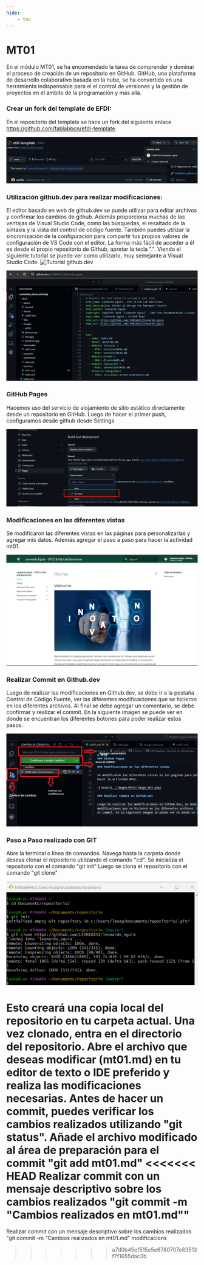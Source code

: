 ```yaml
---
hide:
    - toc
---
```


# MT01


En el módulo MT01, se ha encomendado la tarea de comprender y dominar el proceso de creación de un repositorio en GitHub. GitHub, una plataforma de desarrollo colaborativo basada en la nube, se ha convertido en una herramienta indispensable para el el control de versiones y la gestión de proyectos en el ámbito de la programación y más allá.

### Crear un fork del template de EFDI:

En el repositorio del template se hace un fork del siguiente enlace https://github.com/fablabbcn/efdi-template. 

![image](../images/MT01/image_01.png)

### Utilización github.dev para realizar modificaciones:

El editor basado en web de github.dev se puede utilizar para editar archivos y confirmar los cambios de github. Además proporciona muchas de las ventajas de Visual Studio Code, como las búsquedas, el resaltado de la sintaxis y la vista del control de código fuente. También puedes utilizar la sincronización de la configuración para compartir tus propios valores de configuración de VS Code con el editor. La forma más fácil de acceder a él es desde el propio repositorio de GIthub, apretar la tecla ".". Viendo el siguiente tutorial se puede ver como utilizarlo, muy semejante a Visual Studio Code. 
![Tutorial github.dev](https://www.youtube.com/watch?v=d7jHUh1PGwU)

![image](../images/MT01/image_02.png)

### GitHub Pages 

Hacemos uso del servicio de alojamiento de sitio estático directamente desde un repositorio en GitHub. Luego de hacer el primer push, configuramos desde github desde Settings

![image](../images/MT01/image_03.png)

### Modificaciones en las diferentes vistas

Se modificaron las diferentes vistas en las páginas para personalizarlas y agregar mis datos. Además agregar el paso a paso para hacer la actividad mt01.

![image](../images/MT01/image_04.png)

### Realizar Commit en Github.dev

Luego de realizar las modificaciones en Github.dev, se debe ir a la pestaña Control de Código Fuente, ver las diferentes modificaciones que se hicieron en los diferentes archivos. Al final se debe agregar un comentario, se debe confirmar y realizar el commit. En la siguiente imagen se puede ver en donde se encuentran los diferentes botones para poder realizar estos pasos. 

![image](../images/MT01/image_05.png)

### Paso a Paso realizado con GIT

Abre la terminal o línea de comandos.
Navega hasta la carpeta donde deseas clonar el repositorio utilizando el comando "cd".
Se inicializa el repositorio con el comando "git init"
Luego se clona el repositorio con el comando "git clone"

![image](../images/MT01/image_06.png)

Esto creará una copia local del repositorio en tu carpeta actual.
Una vez clonado, entra en el directorio del repositorio. Abre el archivo que deseas modificar (mt01.md) en tu editor de texto o IDE preferido y realiza las modificaciones necesarias.
Antes de hacer un commit, puedes verificar los cambios realizados utilizando "git status". 
Añade el archivo modificado al área de preparación para el commit "git add mt01.md"
<<<<<<< HEAD
Realizar commit con un mensaje descriptivo sobre los cambios realizados "git commit -m "Cambios realizados en mt01.md""
=======
Realizar commit con un mensaje descriptivo sobre los cambios realizados "git commit -m "Cambios realizados en mt01.md"
modificacions
>>>>>>> a7d0b45ef515e5e6780707e83513f7f1655dac3b
          
